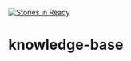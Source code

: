 [![Stories in Ready](https://badge.waffle.io/PhysiciansDataCollaborative/knowledge-base.png?label=ready&title=Ready)](https://waffle.io/PhysiciansDataCollaborative/knowledge-base)
# knowledge-base
